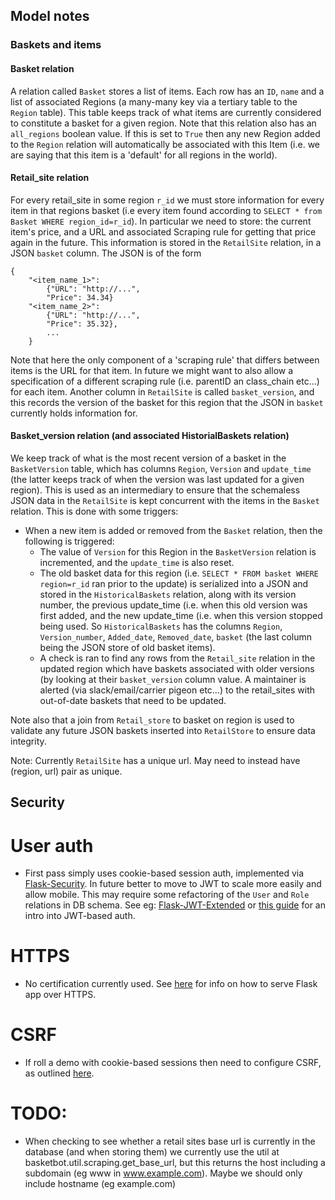 ## Model notes

### Baskets and items

#### Basket relation

A relation called `Basket` stores a list of items. Each row has an `ID`, `name` and a list of associated Regions (a many-many key via a tertiary table to the `Region` table). This table keeps track of what items are currently considered to constitute a basket for a given region. Note that this relation also has an `all_regions` boolean value. If this is set to `True` then any new Region added to the `Region` relation will automatically be associated with this Item (i.e. we are saying that this item is a 'default' for all regions in the world).

#### Retail_site relation

For every retail_site in some region `r_id` we must store information for every item in that regions basket  (i.e every item found according to `SELECT * from Basket WHERE region_id=r_id`). In particular we need to store: the current item's price, and a URL and associated Scraping rule for getting that price again in the future. This information is stored in the `RetailSite` relation, in a JSON `basket` column. The JSON is of the form 

```
{
    "<item_name_1>": 
        {"URL": "http://...",
        "Price": 34.34}
    "<item_name_2>": 
        {"URL": "http://...",
        "Price": 35.32},
        ...
    }
```

Note that here the only component of a 'scraping rule' that differs between items is the URL for that item. In future we might want to also allow a specification of a different scraping rule (i.e. parentID an class_chain etc...) for each item.
Another column in `RetailSite` is called `basket_version`, and this records the version of the basket for this region that the JSON in `basket` currently holds information for.

#### Basket_version relation (and associated HistorialBaskets relation)

We keep track of what is the most recent version of a basket in the `BasketVersion` table, which has columns `Region`, `Version` and `update_time` (the latter keeps track of when the version was last updated for a given region). This is used as an intermediary to ensure that the schemaless JSON data in the `RetailSite` is kept concurrent with the items in the `Basket` relation. This is done with some triggers:

* When a new item is added or removed from the `Basket` relation, then the following is triggered:
    * The value of `Version` for this Region in the `BasketVersion` relation is incremented, and the `update_time` is also reset.
    * The old basket data for this region (i.e. `SELECT * FROM basket WHERE region=r_id` ran prior to the update) is serialized into a JSON and stored in the `HistoricalBaskets` relation, along with its version number, the previous update_time (i.e. when this old version was first added, and the new update_time (i.e. when this version stopped being used. So `HistoricalBaskets` has the columns `Region`, `Version_number`, `Added_date`, `Removed_date`, `basket` (the last column being the JSON store of old basket items).
    * A check is ran to find any rows from the `Retail_site` relation in the updated region which have baskets associated with older versions (by looking at their `basket_version` column value. A maintainer is alerted (via slack/email/carrier pigeon etc...) to the retail_sites with out-of-date baskets that need to be updated.

Note also that a join from `Retail_store` to basket on region is used to validate any future JSON baskets inserted into `RetailStore` to ensure data integrity.

Note: Currently `RetailSite` has a unique url. May need to instead have (region, url) pair as unique.

## Security

# User auth

* First pass simply uses cookie-based session auth, implemented via [Flask-Security](https://pythonhosted.org/Flask-Security/). In future better to move to JWT to scale more easily and allow mobile. This may require some refactoring of the `User` and `Role` relations in DB schema. See eg: [Flask-JWT-Extended](https://flask-jwt-extended.readthedocs.io/en/stable/) or [this guide](https://realpython.com/token-based-authentication-with-flask/) for an intro into JWT-based auth.

# HTTPS

* No certification currently used. See [here](https://blog.miguelgrinberg.com/post/running-your-flask-application-over-https) for info on how to serve Flask app over HTTPS.

# CSRF

* If roll a demo with cookie-based sessions then need to configure CSRF, as outlined [here](https://testdriven.io/blog/csrf-flask/).


# TODO:

* When checking to see whether a retail sites base url is currently in the database (and when storing them) we currently use the util at basketbot.util.scraping.get_base_url, but this returns the host including a subdomain (eg www in www.example.com). Maybe we should only include hostname (eg example.com)
